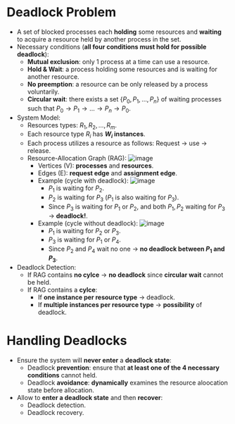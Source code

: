 # Deadlock Problem
- A set of blocked processes each **holding** some resources and **waiting** to acquire a resource held by another process in the set.
- Necessary conditions (**all four conditions must hold for possible deadlock**):
  - **Mutual exclusion**: only 1 process at a time can use a resource.
  - **Hold & Wait**: a process holding some resources and is waiting for another resource.
  - **No preemption**: a resource can be only released by a process voluntarily.
  - **Circular wait**: there exists a set $\{ P_0, P_1, \dots, P_n \}$ of waiting processes such that  $P_0 \rightarrow P_1 \rightarrow \dots \rightarrow P_n \rightarrow P_0$.
- System Model:
  - Resources types: $R_1, R_2, \dots, R_m$.
  - Each resource type $R_i$ has **$W_i$ instances**.
  - Each process utilizes a resource as follows: Request $\rightarrow$ use $\rightarrow$ release.
  - Resource-Allocation Graph (RAG): ![image](https://github.com/user-attachments/assets/daa13b98-0153-4aec-a730-522d477b90dd)
    - Vertices (V): **processes** and **resources**.
    - Edges (E): **request edge** and **assignment edge**. 
    - Example (cycle with deadlock): ![image](https://github.com/user-attachments/assets/70f67cf8-613d-4b88-b091-fa957b9f2c86)
      - $P_1$ is waiting for $P_2$.
      - $P_2$ is waiting for $P_3$ ($P_1$ is also waiting for $P_3$).
      - Since $P_3$ is waiting for $P_1$ or $P_2$, and both $P_1, P_2$ waiting for $P_3$ $\rightarrow$ **deadlock!**.
    - Example (cycle without deadlock): ![image](https://github.com/user-attachments/assets/67d36783-1cef-4457-91cb-68080bbff481)
      - $P_1$ is waiting for $P_2$ or $P_3$.
      - $P_3$ is waiting for $P_1$ or $P_4$.
      - Since $P_2$ and $P_4$ wait no one $\rightarrow$ **no deadlock between $P_1$ and $P_3$**.
- Deadlock Detection:
  - If RAG contains **no cylce** $\rightarrow$ **no deadlock** since **circular wait** cannot be held.
  - If RAG contains a **cylce**:
    - If **one instance per resource type** $\rightarrow$ deadlock.
    - If **multiple instances per resource type** $\rightarrow$ **possibility** of deadlock.
# Handling Deadlocks
- Ensure the system will **never enter** a **deadlock state**:
  - Deadlock **prevention**: ensure that **at least one of the 4 necessary conditions** cannot held.
  - Deadlock **avoidance**: **dynamically** examines the resource aloocation state before allocation.
- Allow to **enter a deadlock state** and then **recover**:
  - Deadlock detection.
  - Deadlock recovery. 
